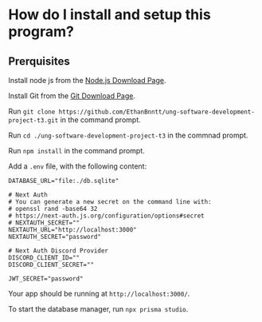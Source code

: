 # How do I install and setup this program?

## Prerquisites

Install node js from the [Node.js Download Page](https://nodejs.org/en/download/prebuilt-installer).

Install Git from the [Git Download Page](https://git-scm.com/book/en/v2/Getting-Started-Installing-Git).

Run ```git clone https://github.com/EthanBnntt/ung-software-development-project-t3.git``` in the command prompt.

Run ```cd ./ung-software-development-project-t3``` in the commnad prompt.

Run ```npm install``` in the command prompt.

Add a ```.env``` file, with the following content:

```
DATABASE_URL="file:./db.sqlite"

# Next Auth
# You can generate a new secret on the command line with:
# openssl rand -base64 32
# https://next-auth.js.org/configuration/options#secret
# NEXTAUTH_SECRET=""
NEXTAUTH_URL="http://localhost:3000"
NEXTAUTH_SECRET="password"

# Next Auth Discord Provider
DISCORD_CLIENT_ID=""
DISCORD_CLIENT_SECRET=""

JWT_SECRET="password"
```

Your app should be running at ```http://localhost:3000/```.

To start the database manager, run ```npx prisma studio```.
